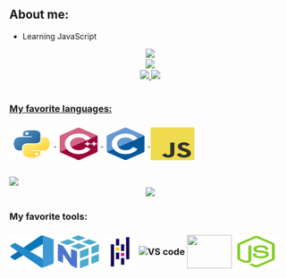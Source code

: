 ## About me:
- Learning JavaScript
<div id="header" align="center">
  <img src="https://c.tenor.com/TuYN6dmAclUAAAAd/cyberpunk.gif" width="600"/>
</div>


<div align="center">
  <a href="https://github.com/ivangrana">
  <img height="180em" src=http://github-readme-streak-stats.herokuapp.com?user=ivangrana&theme=tokyonight&background=000000/>
</div>

 

<div align="center">
  <a href="https://github.com/ivangrana">
  <img height="180em" src="https://github-readme-stats.vercel.app/api?username=ivangrana&show_icons=true&theme=tokyonight&include_all_commits=true&count_private=true"/>
  <img height="180em" src="https://github-readme-stats.vercel.app/api/top-langs/?username=ivangrana&layout=compact&langs_count=7&theme=tokyonight"/>
</div>
  
 
  <div style="display: inline_block"><br>
    <h3> My favorite languages:<h3>
  <img align="center" alt="ivangrana-Python" height="60" width="80" src="https://raw.githubusercontent.com/devicons/devicon/master/icons/python/python-original.svg">
 
<img align="center" height="60" width="80" src= "https://raw.githubusercontent.com/devicons/devicon/2ae2a900d2f041da66e950e4d48052658d850630/icons/cplusplus/cplusplus-original.svg">

<img align="center" height="60" width="80" src= "https://raw.githubusercontent.com/devicons/devicon/2ae2a900d2f041da66e950e4d48052658d850630/icons/c/c-original.svg">

<img align="center" height="60" width="80" src= "https://raw.githubusercontent.com/devicons/devicon/2ae2a900d2f041da66e950e4d48052658d850630/icons/javascript/javascript-original.svg">



  
 ##
<div> 
  <a href = "mailto:ivangrana1956@gmail.com"><img src="https://img.shields.io/badge/-Gmail-%23333?style=for-the-badge&logo=gmail&logoColor=white" target="_blank"></a>
<div/> 
  
 <div id="header" align="center">
 <img src="https://c.tenor.com/jIfa4bdSdxAAAAAC/cyberpunk.gif" width="600"/>
</div>

 <h3> My favorite tools: <h3>  

<img align="center" alt="VS code" height="60" width="80" src="https://raw.githubusercontent.com/devicons/devicon/9f4f5cdb393299a81125eb5127929ea7bfe42889/icons/vscode/vscode-original.svg">
    
<img align="center" alt="VS code" height="60" width="80" src="https://raw.githubusercontent.com/devicons/devicon/2ae2a900d2f041da66e950e4d48052658d850630/icons/numpy/numpy-original.svg">
  
<img align="center" alt="VS code" height="60" width="60" src="https://raw.githubusercontent.com/devicons/devicon/2ae2a900d2f041da66e950e4d48052658d850630/icons/pandas/pandas-original.svg">
  
<img align="center" alt="VS code" height="60" width="60" src="https://upload.wikimedia.org/wikipedia/commons/0/01/Created_with_Matplotlib-logo.svg">
  
<img align="center" height="60" width="80" src= "https://upload.wikimedia.org/wikipedia/commons/3/38/Jupyter_logo.svg">

<img align="center" height="60" width="80" src= "https://raw.githubusercontent.com/devicons/devicon/1119b9f84c0290e0f0b38982099a2bd027a48bf1/icons/nodejs/nodejs-original.svg">

   


 
